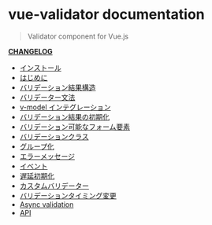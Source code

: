 # vue-validator documentation

> Validator component for Vue.js 

**[CHANGELOG](https://github.com/vuejs/vue-validator/blob/dev/CHANGELOG.md)**

- [インストール](installation.md)
- [はじめに](started.md)
- [バリデーション結果構造](structure.md)
- [バリデーター文法](syntax.md)
- [v-model インテグレーション](model.md)
- [バリデーション結果の初期化](reset.md)
- [バリデーション可能なフォーム要素](elements.md)
- [バリデーションクラス](classes.md)
- [グループ化](grouping.md)
- [エラーメッセージ](errors.md)
- [イベント](events.md)
- [遅延初期化](lazy.md)
- [カスタムバリデーター](custom.md)
- [バリデーションタイミング変更](timing.md)
- [Async validation](async.md)
- [API](api.md)
